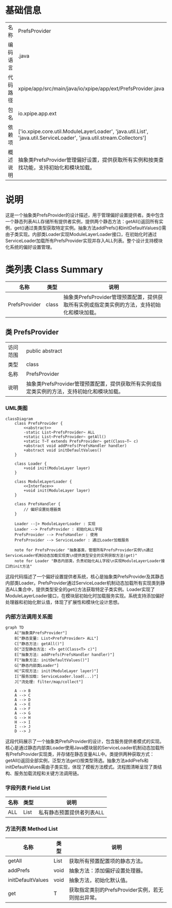 # 基础信息

|      |      |
|------|------|
| 名称 | PrefsProvider |
| 编码语言 | .java |
| 代码路径 | xpipe/app/src/main/java/io/xpipe/app/ext/PrefsProvider.java |
| 包名 | io.xpipe.app.ext |
| 依赖项 | ['io.xpipe.core.util.ModuleLayerLoader', 'java.util.List', 'java.util.ServiceLoader', 'java.util.stream.Collectors'] |
| 概述说明 | 抽象类PrefsProvider管理偏好设置，提供获取所有实例和按类查找功能，支持初始化和模块加载。 |

# 说明

这是一个抽象类PrefsProvider的设计描述，用于管理偏好设置提供者。类中包含一个静态列表ALL存储所有提供者实例，提供两个静态方法：getAll()返回所有实例，get()通过类类型获取特定实例。抽象方法addPrefs()和initDefaultValues()需由子类实现。内部类Loader实现ModuleLayerLoader接口，在初始化时通过ServiceLoader加载所有PrefsProvider实现并存入ALL列表。整个设计支持模块化系统的偏好设置管理。

# 类列表 Class Summary

| 名称   | 类型  | 说明 |
|-------|------|-------------|
| PrefsProvider | class | 抽象类PrefsProvider管理预置配置，提供获取所有实例或指定类实例的方法，支持初始化和模块加载。 |



## 类 PrefsProvider

|      |      |
|------|------|
| 访问范围 | public abstract |
| 类型 | class |
| 名称 | PrefsProvider |
| 说明 | 抽象类PrefsProvider管理预置配置，提供获取所有实例或指定类实例的方法，支持初始化和模块加载。 |


### UML类图

```mermaid
classDiagram
    class PrefsProvider {
        <<abstract>>
        -static List~PrefsProvider~ ALL
        +static List~PrefsProvider~ getAll()
        +static T~T extends PrefsProvider~ get(Class~T~ c)
        +abstract void addPrefs(PrefsHandler handler)
        +abstract void initDefaultValues()
    }

    class Loader {
        +void init(ModuleLayer layer)
    }

    class ModuleLayerLoader {
        <<Interface>>
        +void init(ModuleLayer layer)
    }

    class PrefsHandler {
        // 偏好设置处理器类
    }

    Loader --|> ModuleLayerLoader : 实现
    Loader --> PrefsProvider : 初始化ALL字段
    PrefsProvider --> PrefsHandler : 使用
    PrefsProvider --> ServiceLoader : 通过Loader加载服务

    note for PrefsProvider "抽象基类，管理所有PrefsProvider实例\n通过ServiceLoader机制动态加载实现类\n提供类型安全的实例获取方法(get)"
    note for Loader "静态内部类，负责初始化ALL字段\n实现ModuleLayerLoader接口的init方法"
```

这段代码描述了一个偏好设置提供者系统，核心是抽象类PrefsProvider及其静态内部类Loader。PrefsProvider通过ServiceLoader机制动态加载所有实现类到静态ALL集合中，提供类型安全的get()方法获取特定子类实例。Loader实现了ModuleLayerLoader接口，在模块层初始化时加载服务实现。系统支持添加偏好处理器和初始化默认值，体现了扩展性和模块化设计思想。


### 内部方法调用关系图

```mermaid
graph TD
    A["抽象类PrefsProvider"]
    B["静态变量: List<PrefsProvider> ALL"]
    C["静态方法: getAll()"]
    D["泛型静态方法: <T> get(Class<T> c)"]
    E["抽象方法: addPrefs(PrefsHandler handler)"]
    F["抽象方法: initDefaultValues()"]
    G["静态内部类Loader"]
    H["实现方法: init(ModuleLayer layer)"]
    I["服务加载: ServiceLoader.load(...)"]
    J["流处理: filter/map/collect"]

    A --> B
    A --> C
    A --> D
    A --> E
    A --> F
    A --> G
    G --> H
    H --> I
    I --> J
    D --> J
```

这段代码展示了一个抽象类PrefsProvider的设计，包含服务提供者模式的实现。核心是通过静态内部类Loader使用Java模块层的ServiceLoader机制动态加载所有PrefsProvider实现类，并存储在静态变量ALL中。类提供两种获取方式：getAll()返回全部实例，泛型方法get()按类型筛选。抽象方法addPrefs和initDefaultValues需由子类实现，体现了模板方法模式。流程图清晰呈现了类结构、服务加载流程和关键方法调用链。

### 字段列表 Field List

| 名称  | 类型  | 说明 |
|-------|-------|------|
| ALL | List<PrefsProvider> | 私有静态预置提供者列表ALL |

### 方法列表 Method List

| 名称  | 类型  | 说明 |
|-------|-------|------|
| getAll | List<PrefsProvider> | 获取所有预置配置项的静态方法。 |
| addPrefs | void | 抽象方法：添加偏好设置处理器。 |
| initDefaultValues | void | 抽象方法，初始化默认值。 |
| get | T | 获取指定类别的PrefsProvider实例，若无则抛出异常。 |




